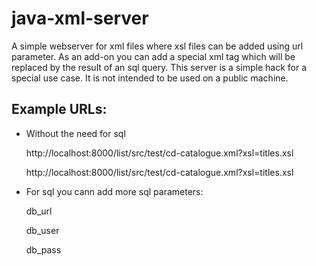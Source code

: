 java-xml-server
===============
A simple webserver for xml files where xsl files can be added using url parameter. As an add-on you can add a special xml tag which will be replaced by the result of an sql query. This server is a simple hack for a special use case. It is not intended to be used on a public machine.

Example URLs:
-------------
- Without the need for sql
  
  http://localhost:8000/list/src/test/cd-catalogue.xml?xsl=titles.xsl
  
  http://localhost:8000/list/src/test/cd-catalogue.xml?xsl=titles.xsl
- For sql you cann add more sql parameters: 

  db_url

  db_user

  db_pass
